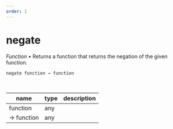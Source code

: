 ```yaml
---
order: 1
---
```

# negate

_Function_ &bull; Returns a function that returns the negation of the given function.

<pre><code>negate function &rarr; function</code></pre>
<br>

| name | type | description |
|------|------|-------------|
|function|any||
|&rarr; function|any||




